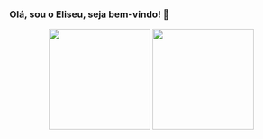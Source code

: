 ### Olá, sou o Eliseu, seja bem-vindo! 👋

<!--
**eliseupc/eliseupc** is a ✨ _special_ ✨ repository because its `README.md` (this file) appears on your GitHub profile.

Here are some ideas to get you started:

- 🔭 I’m currently working on ...
- 🌱 I’m currently learning ...
- 👯 I’m looking to collaborate on ...
- 🤔 I’m looking for help with ...
- 💬 Ask me about ...
- 📫 How to reach me: ...
- 😄 Pronouns: ...
- ⚡ Fun fact: ...
-->

<div align="center">
  <a href="https://github.com/eliseupc">
  <img height="180em" src="https://github-readme-stats.vercel.app/api?username=eliseupc&show_icons=true&theme=radical&include_all_commits=true&count_private=true"/></a>
  <a href="https://github.com/eliseupc">
  <img height="180em" src="https://github-readme-stats.vercel.app/api/top-langs/?username=eliseupc&layout=compact&langs_count=1000&theme=radical"/></a>
</div> 


  

